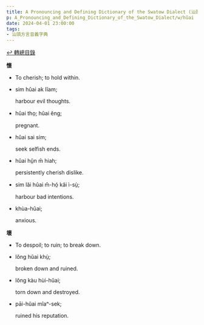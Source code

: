 ```yaml
---
title: A Pronouncing and Defining Dictionary of the Swatow Dialect (汕頭方言音義字典) / hûai
p: A_Pronouncing_and_Defining_Dictionary_of_the_Swatow_Dialect/w/hûai
date: 2024-04-01 23:00:00
tags: 
- 汕頭方言音義字典
---
```


[↩️ 轉總目錄](/A_Pronouncing_and_Defining_Dictionary_of_the_Swatow_Dialect)


**懷**
- To cherish; to hold within.

- sim hûai ak lĭam;

  harbour evil thoughts.

- hûai tho̤; hûai ĕng;

  pregnant.

- hûai sai sim;

  seek selfish ends.

- hûai hṳ̆n m̄ hiah;

  persistently cherish dislike.

- sim lăi hûai m̄-hó̤ kâi ì-sṳ̀;

  harbour bad intentions.

- khùa-hûai;

  anxious.

**壞**
- To despoil; to ruin; to break down.

- lŏng hŭai khṳ̀;

  broken down and ruined.

- lŏng kàu hùi-hŭai;

  torn down and destroyed.

- pāi-hŭai mîaⁿ-sek;

  ruined his reputation.